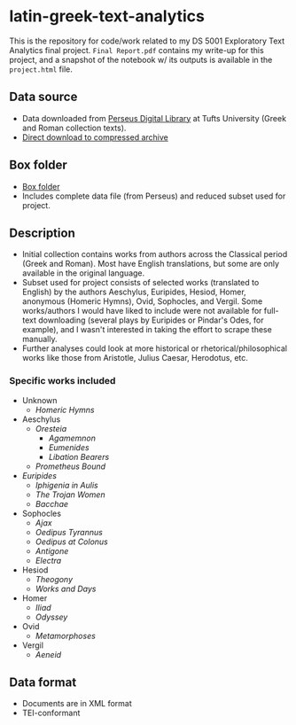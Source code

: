 # latin-greek-text-analytics

This is the repository for code/work related to my DS 5001 Exploratory Text Analytics final project. `Final Report.pdf` contains my write-up for this project, and a snapshot of the notebook w/ its outputs is available in the `project.html` file.

## Data source

- Data downloaded from [Perseus Digital Library](https://www.perseus.tufts.edu/hopper/opensource/download) at Tufts University (Greek and Roman collection texts).
- [Direct download to compressed archive](https://www.perseus.tufts.edu/hopper/opensource/downloads/texts/hopper-texts-GreekRoman.tar.gz)

## Box folder

- [Box folder](https://virginia.box.com/s/tvv3pntcbtveehwmzxonjdzvfoyobhsm)
- Includes complete data file (from Perseus) and reduced subset used for project.

## Description

- Initial collection contains works from authors across the Classical period (Greek and Roman). Most have English translations, but some are only available in the original language.
- Subset used for project consists of selected works (translated to English) by the authors Aeschylus, Euripides, Hesiod, Homer, anonymous (Homeric Hymns), Ovid, Sophocles, and Vergil. Some works/authors I would have liked to include were not available for full-text downloading (several plays by Euripides or Pindar's Odes, for example), and I wasn't interested in taking the effort to scrape these manually.
- Further analyses could look at more historical or rhetorical/philosophical works like those from Aristotle, Julius Caesar, Herodotus, etc.

### Specific works included

- Unknown
  - *Homeric Hymns*
- Aeschylus
  - *Oresteia*
    - *Agamemnon*
    - *Eumenides*
    - *Libation Bearers*
  - *Prometheus Bound*
- *Euripides*
  - *Iphigenia in Aulis*
  - *The Trojan Women*
  - *Bacchae*
- Sophocles
  - *Ajax*
  - *Oedipus Tyrannus*
  - *Oedipus at Colonus*
  - *Antigone*
  - *Electra*
- Hesiod
  - *Theogony*
  - *Works and Days*
- Homer
  - *Iliad*
  - *Odyssey*
- Ovid
  - *Metamorphoses*
- Vergil
  - *Aeneid*

## Data format

- Documents are in XML format
- TEI-conformant
